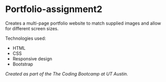 # Portfolio-assignment2

Creates a multi-page portfolio website to match supplied images and allow for different screen sizes.

Technologies used:
* HTML
* CSS
* Responsive design
* Bootstrap

*Created as part of the The Coding Bootcamp at UT Austin.*